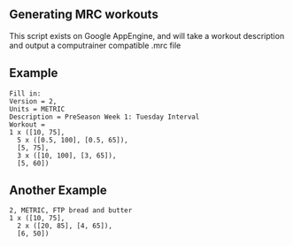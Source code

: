 Generating MRC workouts
-----------------------

This script exists on Google AppEngine, and will take a workout description and output a computrainer compatible .mrc file

Example
-------
    Fill in:
    Version = 2, 
    Units = METRIC
    Description = PreSeason Week 1: Tuesday Interval
    Workout = 
    1 x ([10, 75], 
      5 x ([0.5, 100], [0.5, 65]), 
      [5, 75], 
      3 x ([10, 100], [3, 65]), 
      [5, 60])

Another Example
---------------
    2, METRIC, FTP bread and butter
    1 x ([10, 75],
      2 x ([20, 85], [4, 65]),
      [6, 50])
